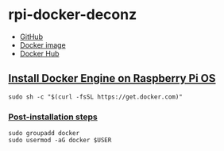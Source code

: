 # rpi-docker-deconz

- [GitHub](https://github.com/dresden-elektronik/deconz-rest-plugin)
- [Docker image](https://github.com/deconz-community/deconz-docker)
- [Docker Hub](https://hub.docker.com/r/deconzcommunity/deconz)

## [Install Docker Engine on Raspberry Pi OS](https://docs.docker.com/engine/install/raspberry-pi-os/#install-using-the-convenience-script)

```
sudo sh -c "$(curl -fsSL https://get.docker.com)"
```

### [Post-installation steps](https://docs.docker.com/engine/install/linux-postinstall/)

```
sudo groupadd docker
sudo usermod -aG docker $USER
```


